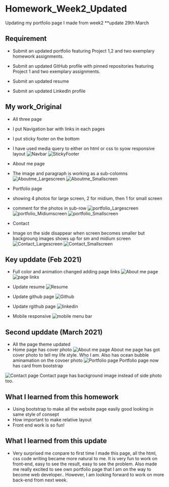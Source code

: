 # Homework_Week2_Updated
Updating my portfolio page I made from week2
**update 29th March

## Requirement

* Submit an updated portfolio featuring Project 1,2 and two exemplary homework assignments.

* Submit an updated GitHub profile with pinned repositories featuring Project 1 and two exemplary assignments.

* Submit an updated resume

* Submit an updated LinkedIn profile

## My work_Original

* All three page
 * I put Navigation bar with links in each pages
 * I put sticky footer on the bottom 
 * I have used media query to either on html or css to syow responsive layout
![Navbar](screenshot/navbar.png)
![StickyFooter](screenshot/footer.png)

* About me page 
 * The image and paragraph is working as a sub-colomns
![Aboutme_Largescreen](screenshot/Aboutme_lg.png)
![Aboutme_Smallscreen](screenshot/Aboutme_sm.png)

* Portfolio page 
 * showing 4 photos for large screen, 2 for midium, then 1 for small screen
 * comment for the photos in sub-row
![portfolio_Largescreen](screenshot/Portfoli_lg.png)
![portfolio_Midiumscreen](screenshot/Portfolio_md.png)
![portfolio_Smallscreen](screenshot/Portfolio_sm.png)


* Contact 
 * Image on the side disappear when screen becomes smaller but backgroung images shows up for sm and midium screen 
 ![Contact_Largescreen](screenshot/Contact_lg.png)
 ![Contact_Smallscreen](screenshot/Contact_sm.png)

## Key upddate (Feb 2021)
 * Full color and animation changed adding page links
 ![About me page](screenshot/update-aboutme-page.png)
 ![page links](screenshot/page-links.png)

  * Update resume
 ![Resume](screenshot/update-resume.png)

  * Update github page
 ![Github](screenshot/update-githubpage.png)

  * Update rgithub page
 ![linkedin](screenshot/update-linkedinpage.png)

 * Mobile responsive
 ![mobile menu bar](screenshot/update-mobile-responsive.png)

## Second upddate (March 2021)

 * All the page theme updated
 * Home page has cover photo
 ![About me page](screenshot/update2-aboutme.png)
 About me page has got cover photo to tell my life style. Who I am. Also has ocean bubble aminamation on the covoer photo
 ![Portfolio page](screenshot/update2-portfolio.png)
 Portfolio page now has card from bootstrap

 ![Contact page](screenshot/update2-contactme.png)
 Contact page has background image instead of side photo too. 

## What I learned from this homework
* Using bootstrap to make all the website page easily good looking in same style of consept
* How important to make relative layout
* Front end work is so fun!

## What I learned from this update
* Very surprised me conpare to first time I made this page, all the html, css code writing became more natural to me.
It is very fun to work on front-end, easy to see the result, easy to see the problem.
Also made me really excited to see own portfolio page that I am on the way to become web developer..
However, I am looking forward to work on more back-end from next week.
